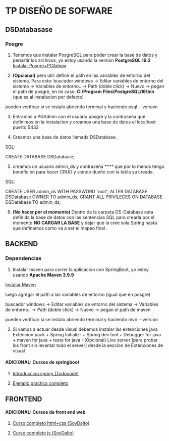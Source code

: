 # TP DISEÑO DE SOFWARE

## DSDatabasase

### Posgre

1. Tenemos que instalar PosgreSQL para poder crear la base de datos y persistir los archivos, yo estoy usando la version **PostgreSQL 16.2**
[Instalar Posgre+PGAdmin](https://www.postgresql.org/download/)

2. **(Opcional)** pero util: definir el path en las variables de entorno del sistema.
Para esto:
buscador windows -> Editar variables de entorno del sistema -> Variables de entorno.. -> Path (doble click) -> Nuevo -> pegan el path de posgre, en mi caso: **C:\Program Files\PostgreSQL\16\bin** (que es al instalacion por defecto)

pueden verificar si se instalo abriendo terminal y haciendo psql --version

3. Entramos a PGAdmin con el usuario posgre y la contraseña que definimos en la instalacion y creamos una base de datos el localhost puerto 5432

4. Creamos una base de datos llamada DSDatabase.

SQL:

CREATE DATABASE DSDatabase;

5.  creamos un usuario admin_ds y contraseña **** que por lo menos tenga beneficion para hacer CRUD y siendo dueño con la tabla ya creada.

SQL:

CREATE USER admin_ds WITH PASSWORD 'root';
ALTER DATABASE DSDatabase OWNER TO admin_ds;
GRANT ALL PRIVILEGES ON DATABASE DSDatabase TO admin_ds;

6. **(No hacer por el momento)** Dentro de la carpeta DS-Database esta definida la base de datos con las sentencias SQL para crearla por el momento **NO CARGAR LA BASE** y dejar que la cree sola Spring hasta que definamos como va a ser el mapeo final .

## BACKEND

### Dependencias

1. Instalar maven para correr la aplicacion con SpringBoot, yo estoy usando **Apache Maven 3.9.9**

[Instalar Maven](https://maven.apache.org/download.cgi)

luego agregar el path a las variables de entorno (igual que en posgre)

buscador windows -> Editar variables de entorno del sistema -> Variables de entorno.. -> Path (doble click) -> Nuevo -> pegan el path de maven

pueden verificar si se instalo abriendo terminal y haciendo mvn --version

2. Si vamos a actuar desde visual debemos instalar las extenciones java Extencion pack + Spring Initializr + Spring dev tool + Debugger for java + maven for java + resto for java +(Opcional) Live server [para probar los front sin levantar todo el server] desde la seccion de Extenciones de visual

#### ADICIONAL: Cursos de springboot

1. [Introduccion spring (Todocode)](https://www.youtube.com/watch?v=8X2acANBuLk&t=2785s&ab_channel=TodoCode)

2. [Ejemplo practico completo](https://www.youtube.com/watch?v=M7lhQMzzHWU&t=923s&ab_channel=DIF%E2%84%A2)

## FRONTEND

#### ADICIONAL: Cursos de front end web

1. [Curso completo html+css (SoyDalto)](https://www.youtube.com/watch?v=ELSm-G201Ls&t=11648s&ab_channel=SoyDalto)

2. [Curso completo js (SoyDalto)](https://www.youtube.com/watch?v=z95mZVUcJ-E&t=558s&ab_channel=SoyDalto)